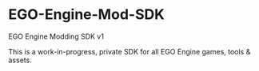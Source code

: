 # EGO-Engine-Mod-SDK
EGO Engine Modding SDK v1

This is a work-in-progress, private SDK for all EGO Engine games, tools & assets.

